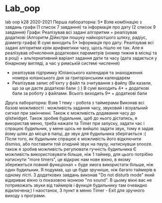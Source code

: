 # Lab_oop
lab oop k28 2020-2021
Перша лабораторна:
5*
Взяв комбінацію з завдань графи (1 список 7 завдання) та інформація про дату (2 список 9 завдання)
Графи: Реалізував всі задані алгоритми + реалізував додаткові (Алгоритм Дійкстри пошуку найкоротшого шляху, радіус, діаметр графа)
В сумі виходить 5*
Інформація про дату:
Реалізував всі задані алгоритми крім арифметики часу, щось пішло не так. Але я реалізував обчислення додаткових параметрів (номер
тижня в місяці та в році) + альтернативний варіант задання дати та часу (дата задається у бінарному вигляді, а час у римській системі числення)
+ реалізував підтримку Юліанського календаря та знаходження номера юліанського дня за григоріанським календарем
+ Реалізував запис об'єкту у файл та зчитування з файлу (Ви казали, що за це дасте додаткові бали :) )
В сумі виходить 4* + додаткові  бали за роботу з файлами.
Всього виходить 9* + додаткові бали 

Друга лабораторна:
Взяв 1 тему - робота з таймерами
Виконав всі базові можливості : можливість задання часу, звуковий і візуальний сигнал при закінченні. 
Також є можливість додавання часу до qlistwidget.
Також зробив будильник, щоб до нього дістатись, я використав меню, треба нажати та Timer при запуску, задати час і спрацює будильник, у мене щось не вийшло задати звук, тому я задав йому шлях до місця в папці, де звук для будильника зберігається :(
Після того, як будильник спрацює є можливість його відключити dismiss, або поставити той огидний звук на паузу, натиснувши snooze. також я зробив можливість регулювати гучність будильника
Є можливість використовувати більше, ніж 1 таймер, для цього потрібно натиснути "more timers", це відкриє нам нове вікно, в якому збережеться повний функціонал + буде змога використати більше, ніж один будильник.
Я подумав, що це буде зручніше, ніж багато таймерів в одному лісті.
З додаткових завдань виконав "Do not disturb mode" який відкриває вікно iз показовою іконкою "no sound". В цьому вікні вас не потривожать звуки від таймерів і функція будильнику там очевидно відключена;)
І наостанок, 3 пункт в меню Timer - Exit для зручного виходу з програми.




